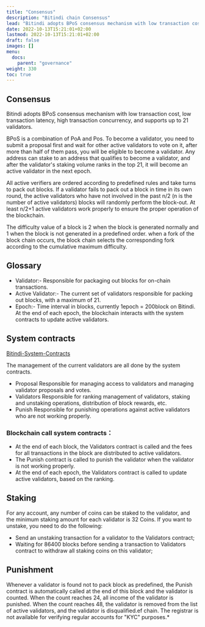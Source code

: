 ```yaml
---
title: "Consensus"
description: "Bitindi chain Consensus"
lead: "Bitindi adopts BPoS consensus mechanism with low transaction cost, low transaction latency, high transaction concurrency, and supports up to 21 validators."
date: 2022-10-13T15:21:01+02:00
lastmod: 2022-10-13T15:21:01+02:00
draft: false
images: []
menu:
  docs:
    parent: "governance"
weight: 330
toc: true
---
```


## Consensus
Bitindi adopts BPoS consensus mechanism with low transaction cost, low transaction latency, high transaction concurrency, and supports up to 21 validators.

BPoS is a combination of PoA and Pos. To become a validator, you need to submit a proposal first and wait for other active validators to vote on it, after more than half of them pass, you will be eligible to become a validator. Any address can stake to an address that qualifies to become a validator, and after the validator's staking volume ranks in the top 21, it will become an active validator in the next epoch.

All active verifiers are ordered according to predefined rules and take turns to pack out blocks. If a validator fails to pack out a block in time in its own round, the active validators who have not involved in the past n/2 (n is the number of active validators) blocks will randomly perform the block-out. At least n/2+1 active validators work properly to ensure the proper operation of the blockchain.

The difficulty value of a block is 2 when the block is generated normally and 1 when the block is not generated in a predefined order. when a fork of the block chain occurs, the block chain selects the corresponding fork according to the cumulative maximum difficulty.

## Glossary
- Validator:- Responsible for packaging out blocks for on-chain transactions.
- Active Validator:- The current set of validators responsible for packing out blocks, with a maximum of 21.
- Epoch:- Time interval in blocks, currently 1epoch = 200block on Bitindi. At the end of each epoch, the blockchain interacts with the system contracts to update active validators.

## System contracts

[Bitindi-System-Contracts](https://github.com/bitindi/System-Contracts)

The management of the current validators are all done by the system contracts.

- Proposal Responsible for managing access to validators and managing validator proposals and votes.
- Validators Responsible for ranking management of validators, staking and unstaking operations, distribution of block rewards, etc.
- Punish Responsible for punishing operations against active validators who are not working properly.

### Blockchain call system contracts：
- At the end of each block, the Validators contract is called and the fees for all transactions in the block are distributed to active validators.
- The Punish contract is called to punish the validator when the validator is not working properly.
- At the end of each epoch, the Validators contract is called to update active validators, based on the ranking.

## Staking
For any account, any number of coins can be staked to the validator, and the minimum staking amount for each validator is 32 Coins. If you want to unstake, you need to do the following:

- Send an unstaking transaction for a validator to the Validators contract;
- Waiting for 86400 blocks before sending a transaction to Validators contract to withdraw all staking coins on this validator;

## Punishment
Whenever a validator is found not to pack block as predefined, the Punish contract is automatically called at the end of this block and the validator is counted. When the count reaches 24, all income of the validator is punished. When the count reaches 48, the validator is removed from the list of active validators, and the validator is disqualified.ef chain. The registrar is not available for verifying
regular accounts for "KYC" purposes.*

